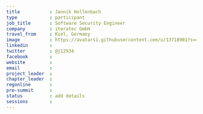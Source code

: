 ```yaml
---
title           : Jannik Hollenbach
type            : participant
job_title       : Software Security Engineer
company         : iteratec GmbH
travel_from     : Kiel, Germany
image           : https://avatars1.githubusercontent.com/u/13718901?s=460&v=4
linkedin        :
twitter         : @j12934
facebook        :
website         :
email           :
project_leader  :
chapter_leader  :
regonline       :
pre-summit      :
status          : add details
sessions        :
---
```


<!-- put more details about participant here -->
